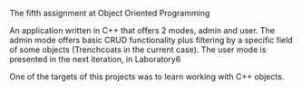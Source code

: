 The fifth assignment at Object Oriented Programming

An application written in C++ that offers 2 modes, admin and user.
The admin mode offers basic CRUD functionality plus filtering by a specific field of some objects (Trenchcoats in the current case).
The user mode is presented in the next iteration, in Laboratory6

One of the targets of this projects was to learn working with C++ objects.